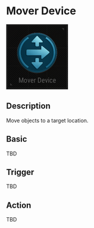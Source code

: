 # Mover Device

![Mover Icon](../images/DeviceIcons/Device_Mover.png)

## Description

Move objects to a target location.

## Basic

TBD

## Trigger

TBD

## Action

TBD
